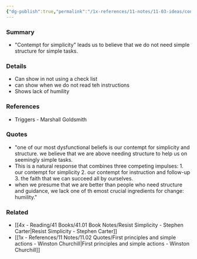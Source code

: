 ```yaml
---
{"dg-publish":true,"permalink":"/1x-references/11-notes/11-03-ideas/contempt-for-simplicity/","title":"Contempt for Simplicity","created":"2022-11-11T13:40:47.000+03:00","updated":"2024-02-14T20:18:34.165+03:00"}
---
```



### Summary
- "Contempt for simplicity" leads us to believe that we do not need simple structure for simple tasks.

### Details
- Can show in not using a check list
- can show when we do not read teh instructions
- Shows lack of humility

### References
- Triggers - Marshall Goldsmith

### Quotes
- "one of our most dysfunctional beliefs is our contempt for simplicity and structure. we believe that we are above needing structure to help us on seemingly simple tasks.
- This is a natural response that combines three competing impulses: 1. our contempt for simplicity 2. our contempt for instruction and follow-up 3. the faith that we can succeed all by ourselves.
- when we presume that we are better than people who need structure and guidance, we lack one of th emost crucial ingredients for change: humility." 

### Related
- [[4x - Reading/41 Books/41.01 Book Notes/Resist Simplicity - Stephen Carter\|Resist Simplicity - Stephen Carter]]
- [[1x - References/11 Notes/11.02 Quotes/First principles and simple actions - Winston Churchill\|First principles and simple actions - Winston Churchill]]

